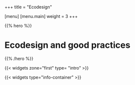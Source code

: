 +++
title = "Ecodesign"

[menu]
	[menu.main]
		weight = 3
+++

{{% hero %}}

# Ecodesign and good practices

{{% /hero %}}

{{< widgets zone="first" type= "intro" >}}

{{< widgets type="info-container" >}}
